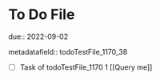 # To Do File

due:: 2022-09-02

metadatafield:: todoTestFile_1170_38

- [ ] Task of todoTestFile_1170 1 [[Query me]]
